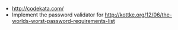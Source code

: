 - http://codekata.com/
- Implement the password validator for http://kottke.org/12/06/the-worlds-worst-password-requirements-list